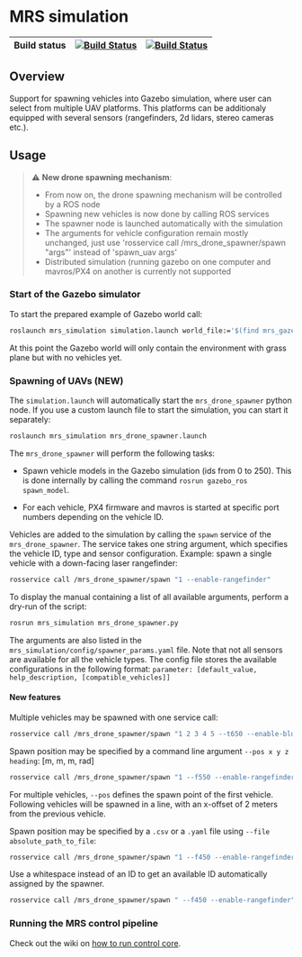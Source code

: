 # MRS simulation
 
| Build status | [![Build Status](https://github.com/ctu-mrs/mrs_simulation/workflows/Melodic/badge.svg)](https://github.com/ctu-mrs/mrs_simulation/actions) | [![Build Status](https://github.com/ctu-mrs/mrs_simulation/workflows/Noetic/badge.svg)](https://github.com/ctu-mrs/mrs_simulation/actions) |
|--------------|---------------------------------------------------------------------------------------------------------------------------------------------|--------------------------------------------------------------------------------------------------------------------------------------------|
 
## Overview
Support for spawning vehicles into Gazebo simulation, where user can select from multiple UAV platforms. 
This platforms can be additionaly equipped with several sensors (rangefinders, 2d lidars, stereo cameras etc.).

## Usage

> :warning: **New drone spawning mechanism**: 
>
> * From now on, the drone spawning mechanism will be controlled by a ROS node
> * Spawning new vehicles is now done by calling ROS services
> * The spawner node is launched automatically with the simulation
> * The arguments for vehicle configuration remain mostly unchanged, just use 'rosservice call /mrs_drone_spawner/spawn "args"' instead of 'spawn_uav args'
> * Distributed simulation (running gazebo on one computer and mavros/PX4 on another is currently not supported


### Start of the Gazebo simulator

To start the prepared example of Gazebo world call:

```bash
roslaunch mrs_simulation simulation.launch world_file:='$(find mrs_gazebo_common)/worlds/grass_plane.world' gui:=true
```

At this point the Gazebo world will only contain the environment with grass plane but with no vehicles yet.

### Spawning of UAVs (NEW)
The `simulation.launch` will automatically start the `mrs_drone_spawner` python node. If you use a custom launch file to start the simulation, you can start it separately:

```bash
roslaunch mrs_simulation mrs_drone_spawner.launch
```

The `mrs_drone_spawner` will perform the following tasks:

* Spawn vehicle models in the Gazebo simulation (ids from 0 to 250). This is done internally by calling the command `rosrun gazebo_ros spawn_model`.
  
* For each vehicle, PX4 firmware and mavros is started at specific port numbers depending on the vehicle ID.

Vehicles are added to the simulation by calling the `spawn` service of the `mrs_drone_spawner`. The service takes one string argument, which specifies the vehicle ID, type and sensor configuration. Example: spawn a single vehicle with a down-facing laser rangefinder:

```bash
rosservice call /mrs_drone_spawner/spawn "1 --enable-rangefinder"
```

To display the manual containing a list of all available arguments, perform a dry-run of the script:

```bash
rosrun mrs_simulation mrs_drone_spawner.py
```

The arguments are also listed in the `mrs_simulation/config/spawner_params.yaml` file. Note that not all sensors are available for all the vehicle types. The config file stores the available configurations in the following format: `parameter: [default_value, help_description, [compatible_vehicles]]`

#### New features
Multiple vehicles may be spawned with one service call:

```bash
rosservice call /mrs_drone_spawner/spawn "1 2 3 4 5 --t650 --enable-bluefox-camera --enable-rangefinder"
```

Spawn position may be specified by a command line argument `--pos x y z heading`: [m, m, m, rad]
```bash
rosservice call /mrs_drone_spawner/spawn "1 --f550 --enable-rangefinder --pos 10 -15 0.3 0.7"
```
For multiple vehicles, `--pos` defines the spawn point of the first vehicle. Following vehicles will be spawned in a line, with an x-offset of 2 meters from the previous vehicle.

Spawn position may be specified by a `.csv` or a `.yaml` file using `--file absolute_path_to_file`:
```bash
rosservice call /mrs_drone_spawner/spawn "1 --f450 --enable-rangefinder --enable-ouster --use-gpu-ray --ouster-model OS1-64 --file `pwd`/spawn_poses.yaml"
```

Use a whitespace instead of an ID to get an available ID automatically assigned by the spawner.
```bash
rosservice call /mrs_drone_spawner/spawn " --f450 --enable-rangefinder"
```

<!-- THIS SECTION IS OUTDATED
Not all sensors have to be available for selected type of uav (DJI f450, DJI f550, Tarot t650 and Eagle.one mk2). Please check possible settings for
the selected type of UAV by calling command: 

```bash
spawn_uav --$UAV_TYPE --available-sensors
```

#### Spawning on single PC

An example for spawning the DJI F550 vehicle with id 1 and additional sensors, running generated launch file directly, and deleting models from gazebo simulation after closing the script.

```bash
spawn_uav 1 --f550 --enable-bluefox-camera --enable-rangefinder --run --delete
```

To spawn multiple vehicles use additional terminal windows/panels or chain the spawn commands by running the previous commands in background.

```bash
spawn_uav 1 --f550 --run --delete --enable-rangefinder & spawn_uav 2 --f550 --run --delete --enable-rangefinder && fg
```

Note that this approach will hide the output of all but one spawn script. A recommended practise to using multiple terminal panels.

#### Distributed simulation
In order to run a simulation distributed to multiple machines, these prerequisities have to be met:
* A central machine with IP address `IP_ADDR_MASTER` must be running ROS master, i.e. perform `roslaunch mrs_simulation simulation.launch` to start Gazebo.
* Following variables have to be set in the environment on all used machines. On a machine with IP address `IP_ADDR`, add following lines to the `~/.bashrc` script (do not forget to source the script after).

```bash
    export ROS_IP=IP_ADDR
    export ROS_MASTER_URI=http://IP_ADDR_MASTER:11311
    export GAZEBO_IP=IP_ADDR
    export GAZEBO_MASTER_URI=http://IP_ADDR_MASTER:12345
```

* To spawn a vehicle from non-central machine with IP address `IP_ADDR`, extend the spawning example with parameter `--mavlink-address`, i.e.

```bash
    spawn_uav 1 --enable-bluefox-camera --enable-rangefinder --run --delete --mavlink-address IP_ADDR
```
-->

### Running the MRS control pipeline
Check out the wiki on [how to run control core](https://ctu-mrs.github.io/docs/simulation/howto.html#3-run-the-control-core).
